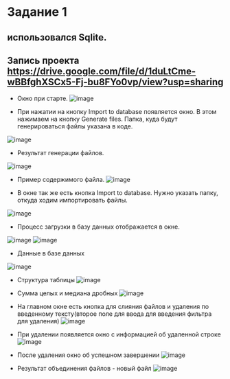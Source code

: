 # Задание 1
## использовался Sqlite. 
## Запись проекта https://drive.google.com/file/d/1duLtCme-wBBfghXSCx5-Fj-bu8FYo0vp/view?usp=sharing
- Окно при старте. 
![image](images/2023-08-10_17-55-04.png)

- При нажатии на кнопку Import to database появляется окно. В этом нажимаем на кнопку Generate files. Папка, куда будут генерироваться файлы указана в коде.

![image](images/2023-08-10_17-59-59.png)

- Результат генерации файлов.

![image](images/2023-08-10_18-00-35.png)

- Пример содержимого файла.
![image](images/2023-08-10_18-00-49.png)

- В окне так же есть кнопка Import to database. Нужно указать папку, откуда ходим импортировать файлы.

![image](images/2023-08-10_18-01-27.png)

- Процесс загрузки в базу данных отображается в окне.

![image](images/2023-08-10_18-01-37.png)
![image](images/2023-08-10_18-30-09.png)

- Данные в базе данных 

![image](images/2023-08-10_18-34-24.png)

- Структура таблицы
![image](images/2023-08-10_18-34-40.png)

- Сумма целых и медиана дробных
![image](images/2023-08-10_18-37-20.png)

- На главном окне есть кнопка для слияния файлов и удаления по введенному тексту(второе поле для ввода для введения фильтра для удаления)
![image](images/2023-08-10_18-35-50.png)

- При удалении появляется окно с информацией об удаленной строке
![image](images/2023-08-10_18-36-03.png)

- После удаления окно об успешном завершении
![image](images/2023-08-10_18-36-37.png)

- Результат объединения файлов - новый файл
![image](images/2023-08-10_18-37-56.png)
